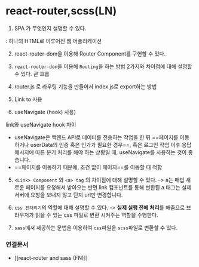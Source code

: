 # react-router,scss(LN)

1. SPA 가 무엇인지 설명할 수 있다.

: 하나의  HTML로 이루어진 웹 어플리케이션 

2.  react-router-dom을 이용해 Router Component를 구현할 수 있다.

3.  `react-router-dom`을 이용해 `Routing`을 하는 방법 2가지와 차이점에 대해 설명할 수 있다.
큰 흐름
1. router.js 로 라우팅 기능을 만들어서 index.js로 export하는 방법
2. Link to 사용
3. useNavigate (hook) 사용)

link와 useNavigate hook 차이
- useNavigate은 백엔드 API로 데이터를 전송하는 작업을 한 뒤 ==페이지를 이동하거나 userData의 인증 혹은 인가가 필요한 경우==, 혹은 로그인 작업 이후 응답 메시지에 따른 분기 처리를 해야 하는 상황일 때, useNavigate를 사용하는 것이 좋습니다. 
- ==페이지를 이동하기 때문에, 조건 없이 페이지==를 이동할 때 적합

5.  `<Link> Component` 와 `<a> tag` 의 차이점에 대해 설명할 수 있다.
-> a는 매법 새로운 페이지를 요청해서 받아오는 반면  link 컴포넌트를 통해 변환된 a 태그는 실제 서버에 요청을 보내지 않고 단지 url만 변경합니다. 

5.  `css 전처리기`의 역할에 대해 설명할 수 있다.
-> **실제 실행 전에 처리**를 해줌으로 브라우저가 읽을 수 있는 css 파일로 변환 시켜주는 역할을 수행한다.
6.  `sass`에서 제공하는 문법을 이용하여 `css`파일을 `scss`파일로 변환할 수 있다.



### 연결문서
- [[react-router and sass (FN)]]
